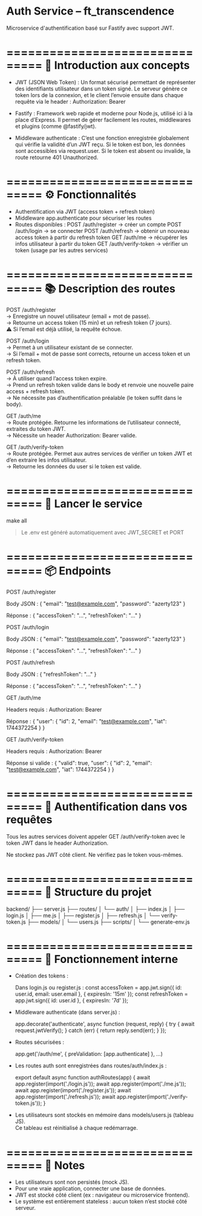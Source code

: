 # Auth Service – ft_transcendence

Microservice d'authentification basé sur Fastify avec support JWT.

===============================
🔎 Introduction aux concepts
===============================

- JWT (JSON Web Token) :
  Un format sécurisé permettant de représenter des identifiants utilisateur dans un token signé.
  Le serveur génère ce token lors de la connexion, et le client l’envoie ensuite dans chaque requête via le header :
    Authorization: Bearer <token>

- Fastify :
  Framework web rapide et moderne pour Node.js, utilisé ici à la place d’Express.
  Il permet de gérer facilement les routes, middlewares et plugins (comme @fastify/jwt).

- Middleware authenticate :
  C’est une fonction enregistrée globalement qui vérifie la validité d’un JWT reçu.
  Si le token est bon, les données sont accessibles via request.user.
  Si le token est absent ou invalide, la route retourne 401 Unauthorized.

===============================
⚙️ Fonctionnalités
===============================

- Authentification via JWT (access token + refresh token)
- Middleware app.authenticate pour sécuriser les routes
- Routes disponibles :
  POST /auth/register       → créer un compte
  POST /auth/login          → se connecter
  POST /auth/refresh        → obtenir un nouveau access token à partir du refresh token
  GET  /auth/me             → récupérer les infos utilisateur à partir du token
  GET  /auth/verify-token   → vérifier un token (usage par les autres services)

===============================
📚 Description des routes
===============================

POST /auth/register  
→ Enregistre un nouvel utilisateur (email + mot de passe).  
→ Retourne un access token (15 min) et un refresh token (7 jours).  
⚠️ Si l’email est déjà utilisé, la requête échoue.

POST /auth/login  
→ Permet à un utilisateur existant de se connecter.  
→ Si l’email + mot de passe sont corrects, retourne un access token et un refresh token.

POST /auth/refresh  
→ À utiliser quand l’access token expire.  
→ Prend un refresh token valide dans le body et renvoie une nouvelle paire access + refresh token.  
→ Ne nécessite pas d’authentification préalable (le token suffit dans le body).

GET /auth/me  
→ Route protégée. Retourne les informations de l’utilisateur connecté, extraites du token JWT.  
→ Nécessite un header Authorization: Bearer <accessToken> valide.

GET /auth/verify-token  
→ Route protégée. Permet aux autres services de vérifier un token JWT et d’en extraire les infos utilisateur.  
→ Retourne les données du user si le token est valide.

===============================
🚀 Lancer le service
===============================

make all

> Le .env est généré automatiquement avec JWT_SECRET et PORT

===============================
📦 Endpoints
===============================

POST /auth/register

  Body JSON :
    {
      "email": "test@example.com",
      "password": "azerty123"
    }

  Réponse :
    {
      "accessToken": "...",
      "refreshToken": "..."
    }

POST /auth/login

  Body JSON :
    {
      "email": "test@example.com",
      "password": "azerty123"
    }

  Réponse :
    {
      "accessToken": "...",
      "refreshToken": "..."
    }

POST /auth/refresh

  Body JSON :
    {
      "refreshToken": "..."
    }

  Réponse :
    {
      "accessToken": "...",
      "refreshToken": "..."
    }

GET /auth/me

  Headers requis :
    Authorization: Bearer <accessToken>

  Réponse :
    {
      "user": {
        "id": 2,
        "email": "test@example.com",
        "iat": 1744372254
      }
    }

GET /auth/verify-token

  Headers requis :
    Authorization: Bearer <accessToken>

  Réponse si valide :
    {
      "valid": true,
      "user": {
        "id": 2,
        "email": "test@example.com",
        "iat": 1744372254
      }
    }

===============================
🔐 Authentification dans vos requêtes
===============================

Tous les autres services doivent appeler GET /auth/verify-token
avec le token JWT dans le header Authorization.

Ne stockez pas JWT côté client. Ne vérifiez pas le token vous-mêmes.

===============================
📁 Structure du projet
===============================

backend/
├── server.js
├── routes/
│   └── auth/
│       ├── index.js
│       ├── login.js
│       ├── me.js
│       ├── register.js
│       ├── refresh.js
│       └── verify-token.js
├── models/
│   └── users.js
├── scripts/
│   └── generate-env.js

===============================
🧠 Fonctionnement interne
===============================

- Création des tokens :

  Dans login.js ou register.js :
    const accessToken = app.jwt.sign({ id: user.id, email: user.email }, { expiresIn: '15m' });
    const refreshToken = app.jwt.sign({ id: user.id }, { expiresIn: '7d' });

- Middleware authenticate (dans server.js) :

    app.decorate('authenticate', async function (request, reply) {
      try {
        await request.jwtVerify();
      } catch (err) {
        return reply.send(err);
      }
    });

- Routes sécurisées :

    app.get('/auth/me', { preValidation: [app.authenticate] }, ...)

- Les routes auth sont enregistrées dans routes/auth/index.js :

    export default async function authRoutes(app) {
      await app.register(import('./login.js'));
      await app.register(import('./me.js'));
      await app.register(import('./register.js'));
      await app.register(import('./refresh.js'));
      await app.register(import('./verify-token.js'));
    }

- Les utilisateurs sont stockés en mémoire dans models/users.js (tableau JS).  
  Ce tableau est réinitialisé à chaque redémarrage.

===============================
🧾 Notes
===============================

- Les utilisateurs sont non persistés (mock JS).
- Pour une vraie application, connecter une base de données.
- JWT est stocké côté client (ex : navigateur ou microservice frontend).
- Le système est entièrement stateless : aucun token n’est stocké côté serveur.
